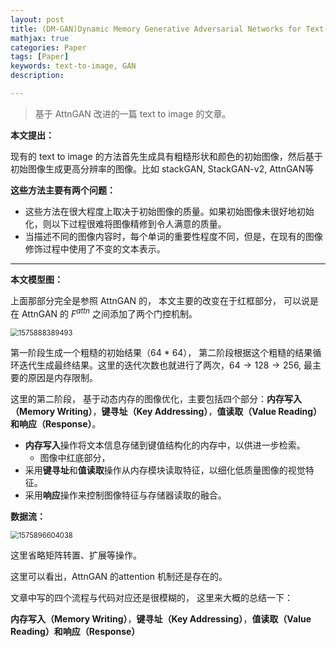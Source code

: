 ```yaml
---
layout: post
title: (DM-GAN)Dynamic Memory Generative Adversarial Networks for Text-to-Image Synthesis
mathjax: true
categories: Paper
tags: [Paper]
keywords: text-to-image, GAN
description: 

---
```


> 基于 AttnGAN 改进的一篇 text to image 的文章。

**本文提出：**

现有的 text to image 的方法首先生成具有粗糙形状和颜色的初始图像，然后基于初始图像生成更高分辨率的图像。比如 stackGAN, StackGAN-v2, AttnGAN等

**这些方法主要有两个问题：**

- 这些方法在很大程度上取决于初始图像的质量。如果初始图像未很好地初始化，则以下过程很难将图像精修到令人满意的质量。
- 当描述不同的图像内容时，每个单词的重要性程度不同，但是，在现有的图像修饰过程中使用了不变的文本表示。

---

**本文模型图：** 

上面那部分完全是参照 AttnGAN 的， 本文主要的改变在于红框部分， 可以说是在 AttnGAN 的 $F^{attn}$ 之间添加了两个门控机制。 

<img src="https://raw.githubusercontent.com/huangtao36/huangtao36.github.io/master/_posts//2019-12-09-DMGAN/2019-12-09-DMGAN.assets/1575888389493.png" alt="1575888389493" style="zoom:80%;" />

第一阶段生成一个粗糙的初始结果（64 * 64）， 第二阶段根据这个粗糙的结果循环迭代生成最终结果。这里的迭代次数也就进行了两次，$64 \rightarrow 128 \rightarrow 256$, 最主要的原因是内存限制。

这里的第二阶段， 基于动态内存的图像优化，主要包括四个部分：**内存写入（Memory Writing）**，**键寻址（Key Addressing）**，**值读取（Value Reading）**和**响应（Response）**。 

- **内存写入**操作将文本信息存储到键值结构化的内存中，以供进一步检索。 
  - 图像中红底部分，
- 采用**键寻址**和**值读取**操作从内存模块读取特征，以细化低质量图像的视觉特征。 
- 采用**响应**操作来控制图像特征与存储器读取的融合。

**数据流：**

<img src="https://raw.githubusercontent.com/huangtao36/huangtao36.github.io/master/_posts//2019-12-09-DMGAN/2019-12-09-DMGAN.assets/1575896604038.png" alt="1575896604038" style="zoom:80%;" />

这里省略矩阵转置、扩展等操作。

这里可以看出，AttnGAN 的attention 机制还是存在的。

文章中写的四个流程与代码对应还是很模糊的， 这里来大概的总结一下：

**内存写入（Memory Writing）**，**键寻址（Key Addressing）**，**值读取（Value Reading）**和**响应（Response）**





